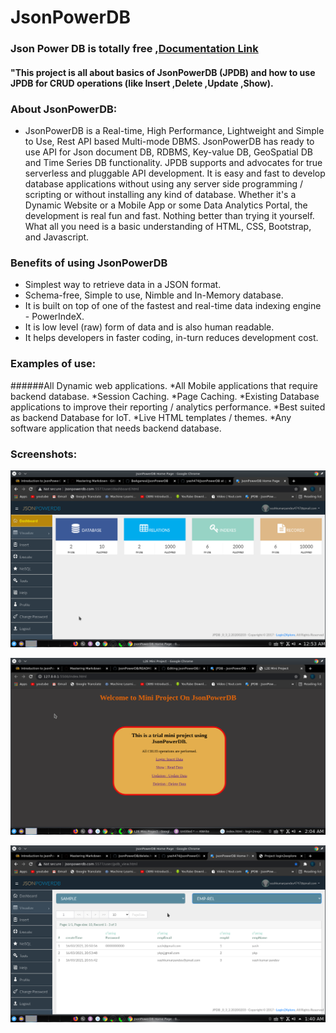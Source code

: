 # JsonPowerDB
### Json Power DB is totally free ,[Documentation Link](http://login2explore.com/jpdb/docs.html)

#### "This project is all about basics of JsonPowerDB (JPDB) and how to use JPDB for CRUD operations (like Insert ,Delete ,Update ,Show).

### About JsonPowerDB:

- JsonPowerDB is a Real-time, High Performance, Lightweight and Simple to Use, Rest API based Multi-mode DBMS. JsonPowerDB has ready to use API for Json document DB, RDBMS, Key-value DB, GeoSpatial DB and Time Series DB functionality. JPDB supports and advocates for true serverless and pluggable API development. It is easy and fast to develop database applications without using any server side programming / scripting or without installing any kind of database.
Whether it's a Dynamic Website or a Mobile App or some Data Analytics Portal, the development is real fun and fast. Nothing better than trying it yourself. What all you need is a basic understanding of HTML, CSS, Bootstrap, and Javascript.


### Benefits of using JsonPowerDB

- Simplest way to retrieve data in a JSON format.
- Schema-free, Simple to use, Nimble and In-Memory database.
- It is built on top of one of the fastest and real-time data indexing engine - PowerIndeX.
- It is low level (raw) form of data and is also human readable.
- It helps developers in faster coding, in-turn reduces development cost.


### Examples of use:

 ######All Dynamic web applications.
    *All Mobile applications that require backend database.
    *Session Caching.
    *Page Caching.
    *Existing Database applications to improve their reporting / analytics performance.
    *Best suited as backend Database for IoT.
    *Live HTML templates / themes.
    *Any software application that needs backend database.
    
    


### Screenshots:

![Dashboard](https://github.com/yash474/JsonPowerDB/blob/gh-pages/dashboard.png)

![Index Page](https://github.com/yash474/JsonPowerDB/blob/gh-pages/index%20screne.png)

![Visualize](https://github.com/yash474/JsonPowerDB/blob/gh-pages/main%20dashboard.png)
  



